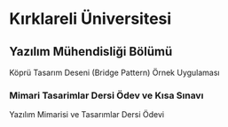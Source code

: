 # Kırklareli Üniversitesi
## Yazılım Mühendisliği Bölümü

Köprü Tasarım Deseni
(Bridge Pattern) Örnek Uygulaması



### Mimari Tasarimlar Dersi Ödev ve Kısa Sınavı
Yazılım Mimarisi ve Tasarımlar Dersi Ödevi
